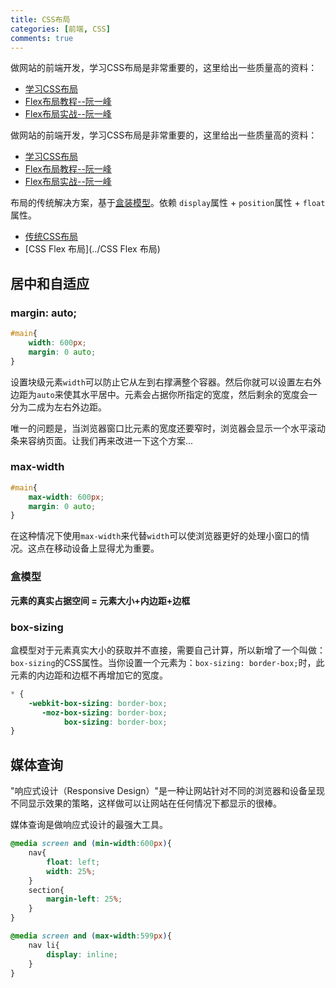 ```yaml
---
title: CSS布局
categories: [前端, CSS]
comments: true
---
```


做网站的前端开发，学习CSS布局是非常重要的，这里给出一些质量高的资料：

- [学习CSS布局](http://zh.learnlayout.com/)
- [Flex布局教程--阮一峰](http://www.ruanyifeng.com/blog/2015/07/flex-grammar.html)
- [Flex布局实战--阮一峰](http://www.ruanyifeng.com/blog/2015/07/flex-examples.html)

<!-- more -->

做网站的前端开发，学习CSS布局是非常重要的，这里给出一些质量高的资料：

- [学习CSS布局](http://zh.learnlayout.com/)
- [Flex布局教程--阮一峰](http://www.ruanyifeng.com/blog/2015/07/flex-grammar.html)
- [Flex布局实战--阮一峰](http://www.ruanyifeng.com/blog/2015/07/flex-examples.html)

布局的传统解决方案，基于[盒装模型](https://developer.mozilla.org/en-US/docs/Web/CSS/box_model)。依赖 `display`属性 + `position`属性 + `float`属性。

- [传统CSS布局](../CSS传统布局)
- [CSS Flex 布局](../CSS Flex 布局)

## 居中和自适应

### margin: auto;

```css
#main{
    width: 600px;
    margin: 0 auto;
}
```

设置块级元素`width`可以防止它从左到右撑满整个容器。然后你就可以设置左右外边距为`auto`来使其水平居中。元素会占据你所指定的宽度，然后剩余的宽度会一分为二成为左右外边距。

唯一的问题是，当浏览器窗口比元素的宽度还要窄时，浏览器会显示一个水平滚动条来容纳页面。让我们再来改进一下这个方案...

### max-width

```css
#main{
    max-width: 600px;
    margin: 0 auto;
}
```

在这种情况下使用`max-width`来代替`width`可以使浏览器更好的处理小窗口的情况。这点在移动设备上显得尤为重要。

### 盒模型

**元素的真实占据空间 = 元素大小+内边距+边框**

### box-sizing

盒模型对于元素真实大小的获取并不直接，需要自己计算，所以新增了一个叫做：`box-sizing`的CSS属性。当你设置一个元素为：`box-sizing: border-box;`时，此元素的内边距和边框不再增加它的宽度。

```css
* {
    -webkit-box-sizing: border-box;
       -moz-box-sizing: border-box;
            box-sizing: border-box;
}
```

## 媒体查询

"响应式设计（Responsive Design）"是一种让网站针对不同的浏览器和设备呈现不同显示效果的策略，这样做可以让网站在任何情况下都显示的很棒。

媒体查询是做响应式设计的最强大工具。

```css
@media screen and (min-width:600px){
    nav{
        float: left;
        width: 25%;
    }
    section{
        margin-left: 25%;
    }
}

@media screen and (max-width:599px){
    nav li{
        display: inline;
    }
}
```

